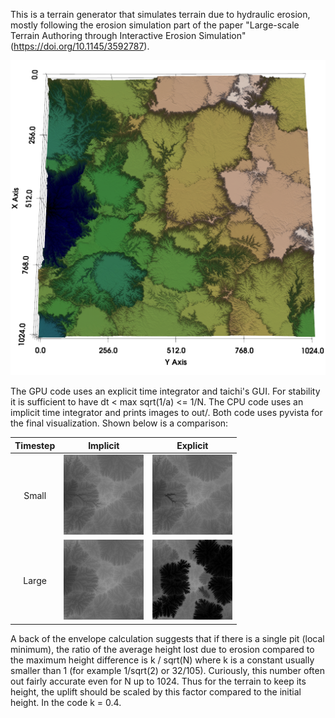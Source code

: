 
This is a terrain generator that simulates terrain due to hydraulic erosion,
mostly following the erosion simulation part of the paper "Large-scale Terrain Authoring through Interactive Erosion Simulation" (https://doi.org/10.1145/3592787).

![](images/teaser1.png) 

The GPU code uses an explicit time integrator and taichi's GUI. For stability it is sufficient to have dt < max sqrt(1/a) <= 1/N. 
The CPU code uses an implicit time integrator and prints images to out/. Both code uses pyvista for the final visualization.
Shown below is a comparison:

Timestep | Implicit             |  Explicit
:--------:|:-------------------------:|:-------------------------:
Small | ![](images/imp_smalltime.png) | ![](images/exp_smalltime.png)
Large | ![](images/imp_largetime.png) | ![](images/exp_largetime.png)

A back of the envelope calculation suggests that if there is a single pit (local minimum), 
the ratio of the average height lost due to erosion compared to the maximum height difference is k / sqrt(N) 
where k is a constant usually smaller than 1 (for example 1/sqrt(2) or 32/105). 
Curiously, this number often out fairly accurate even for N up to 1024. 
Thus for the terrain to keep its height, the uplift should be scaled by this factor compared to the initial height.
In the code k = 0.4. 
